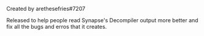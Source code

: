Created by arethesefries#7207

Released to help people read Synapse's Decompiler output more better and fix all the bugs and erros that it creates.
